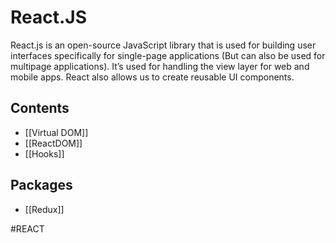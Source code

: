 # React.JS
React.js is an open-source JavaScript library that is used for building user interfaces specifically for single-page applications (But can also be used for multipage applications). It’s used for handling the view layer for web and mobile apps. React also allows us to create reusable UI components.

## Contents
- [[Virtual DOM]]
- [[ReactDOM]]
- [[Hooks]]

## Packages
- [[Redux]]

#REACT